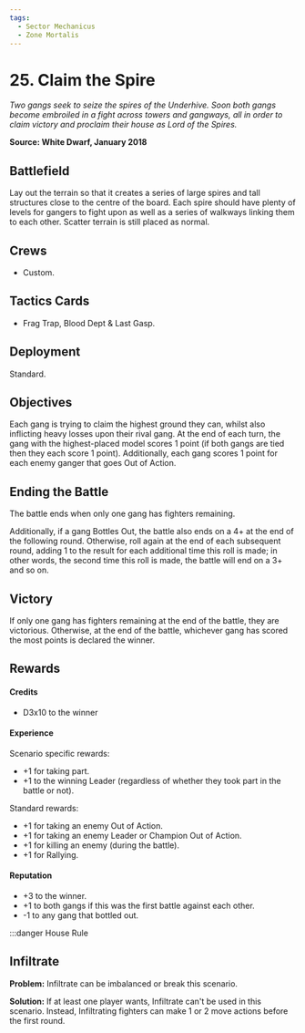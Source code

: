 ```yaml
---
tags:
  - Sector Mechanicus
  - Zone Mortalis
---
```


# 25. Claim the Spire

_Two gangs seek to seize the spires of the Underhive. Soon both gangs become embroiled in a fight across towers and gangways, all in order to claim victory and proclaim their house as Lord of the Spires._

**Source: White Dwarf, January 2018**

## Battlefield

Lay out the terrain so that it creates a series of large spires and tall structures close to the centre of the board. Each spire should have plenty of levels for gangers to fight upon as well as a series of walkways linking them to each other. Scatter terrain is still placed as normal.

## Crews

- Custom.

## Tactics Cards

- Frag Trap, Blood Dept & Last Gasp.

## Deployment

Standard.

## Objectives

Each gang is trying to claim the highest ground they can, whilst also inflicting heavy losses upon their rival gang. At the end of each turn, the gang with the highest-placed model scores 1 point (if both gangs are tied then they each score 1 point). Additionally, each gang scores 1 point for each enemy ganger that goes Out of Action.

## Ending the Battle

The battle ends when only one gang has fighters remaining.

Additionally, if a gang Bottles Out, the battle also ends on a 4+ at the end of the following round. Otherwise, roll again at the end of each subsequent round, adding 1 to the result for each additional time this roll is made; in other words, the second time this roll is made, the battle will end on a 3+ and so on.

## Victory

If only one gang has fighters remaining at the end of the battle, they are victorious. Otherwise, at the end of the battle, whichever gang has scored the most points is declared the winner.

## Rewards

#### Credits

- D3x10 to the winner

#### Experience

Scenario specific rewards:

- +1 for taking part.
- +1 to the winning Leader (regardless of whether they took part in the battle or not).

Standard rewards:

- +1 for taking an enemy Out of Action.
- +1 for taking an enemy Leader or Champion Out of Action.
- +1 for killing an enemy (during the battle).
- +1 for Rallying.

#### Reputation

- +3 to the winner.
- +1 to both gangs if this was the first battle against each other.
- -1 to any gang that bottled out.


:::danger House Rule
## Infiltrate
**Problem:** Infiltrate can be imbalanced or break this scenario.

**Solution:** If at least one player wants, Infiltrate can't be used in this scenario. Instead, Infiltrating fighters can make 1 or 2 move actions before the first round.